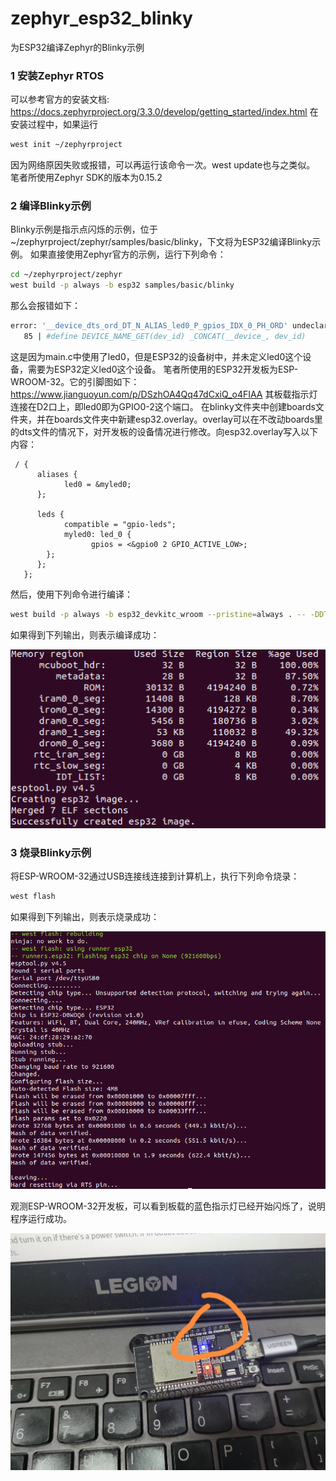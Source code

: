 # zephyr_esp32_blinky
为ESP32编译Zephyr的Blinky示例
### 1 安装Zephyr RTOS
可以参考官方的安装文档:
https://docs.zephyrproject.org/3.3.0/develop/getting_started/index.html
在安装过程中，如果运行
```bash
west init ~/zephyrproject
```
因为网络原因失败或报错，可以再运行该命令一次。west update也与之类似。
笔者所使用Zephyr SDK的版本为0.15.2

### 2 编译Blinky示例
Blinky示例是指示点闪烁的示例，位于~/zephyrproject/zephyr/samples/basic/blinky，下文将为ESP32编译Blinky示例。
如果直接使用Zephyr官方的示例，运行下列命令：
```bash
cd ~/zephyrproject/zephyr
west build -p always -b esp32 samples/basic/blinky
```
那么会报错如下：
```bash
error: '__device_dts_ord_DT_N_ALIAS_led0_P_gpios_IDX_0_PH_ORD' undeclared here (not in a function)  
   85 | #define DEVICE_NAME_GET(dev_id) _CONCAT(__device_, dev_id)
```
这是因为main.c中使用了led0，但是ESP32的设备树中，并未定义led0这个设备，需要为ESP32定义led0这个设备。
笔者所使用的ESP32开发板为ESP-WROOM-32。它的引脚图如下：
https://www.jianguoyun.com/p/DSzhOA4Qq47dCxiQ_o4FIAA
其板载指示灯连接在D2口上，即led0即为GPIO0-2这个端口。
在blinky文件夹中创建boards文件夹，并在boards文件夹中新建esp32.overlay。overlay可以在不改动boards里的dts文件的情况下，对开发板的设备情况进行修改。向esp32.overlay写入以下内容：
```dts
 / {
      aliases {
            led0 = &myled0;
      };

      leds {
            compatible = "gpio-leds";
            myled0: led_0 {
                  gpios = <&gpio0 2 GPIO_ACTIVE_LOW>;
        };
      };
   };
```
然后，使用下列命令进行编译：
```bash
west build -p always -b esp32_devkitc_wroom --pristine=always . -- -DDTC_OVERLAY_FILE=boards/esp32.overlay
```
如果得到下列输出，则表示编译成功：

![编译成功输出](https://github.com/hexiangdong2020/zephyr_esp32_blinky/blob/main/Screenshot%20from%202023-06-18%2020-47-19.png?raw=true "编译成功输出")
### 3 烧录Blinky示例
将ESP-WROOM-32通过USB连接线连接到计算机上，执行下列命令烧录：
```bash
west flash
```
如果得到下列输出，则表示烧录成功：

![烧录成功输出](https://github.com/hexiangdong2020/zephyr_esp32_blinky/blob/main/Screenshot%20from%202023-06-18%2020-50-03.png?raw=true "烧录成功输出")

观测ESP-WROOM-32开发板，可以看到板载的蓝色指示灯已经开始闪烁了，说明程序运行成功。

![ESP32运行Blinky示例](https://github.com/hexiangdong2020/zephyr_esp32_blinky/blob/main/%E5%BE%AE%E4%BF%A1%E5%9B%BE%E7%89%87_20230618230300.jpg?raw=true "ESP32运行Blinky示例")
